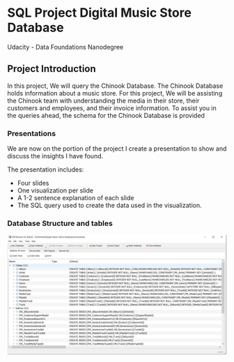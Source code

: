 # SQL Project Digital Music Store Database
Udacity - Data Foundations Nanodegree
## Project Introduction
In this project, We will query the Chinook Database. The Chinook Database holds information about a music store. For this project, We will be assisting the Chinook team with understanding the media in their store, their customers and employees, and their invoice information. To assist you in the queries ahead, the schema for the Chinook Database is provided

### Presentations
We are now on the portion of the project I create a presentation to show and discuss the insights I have found.

The presentation includes:

* Four slides
* One visualization per slide
* A 1-2 sentence explanation of each slide
* The SQL query used to create the data used in the visualization.

### Database Structure and tables

![database](database.PNG)
